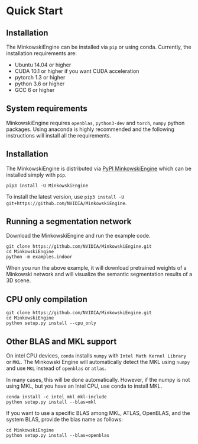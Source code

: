 # Quick Start

## Installation

The MinkowskiEngine can be installed via `pip` or using conda. Currently, the installation requirements are:

- Ubuntu 14.04 or higher
- CUDA 10.1 or higher if you want CUDA acceleration
- pytorch 1.3 or higher
- python 3.6 or higher
- GCC 6 or higher


## System requirements

MinkowskiEngine requires `openblas`, `python3-dev` and `torch`, `numpy` python packages. Using anaconda is highly recommended and the following instructions will install all the requirements.

## Installation

The MinkowskiEngine is distributed via [PyPI MinkowskiEngine](https://pypi.org/project/MinkowskiEngine/) which can be installed simply with `pip`.

```
pip3 install -U MinkowskiEngine
```

To install the latest version, use `pip3 install -U git+https://github.com/NVIDIA/MinkowskiEngine`.


## Running a segmentation network

Download the MinkowskiEngine and run the example code.

```
git clone https://github.com/NVIDIA/MinkowskiEngine.git
cd MinkowskiEngine
python -m examples.indoor
```

When you run the above example, it will download pretrained weights of a
Minkowski network and will visualize the semantic segmentation results of a 3D scene.


## CPU only compilation


```
git clone https://github.com/NVIDIA/MinkowskiEngine.git
cd MinkowskiEngine
python setup.py install --cpu_only
```

## Other BLAS and MKL support

On intel CPU devices, `conda` installs `numpy` with `Intel Math Kernel Library` or `MKL`. The Minkowski Engine will automatically detect the MKL using `numpy` and use `MKL` instead of `openblas` or `atlas`.

In many cases, this will be done automatically. However, if the numpy is not using MKL, but you have an Intel CPU, use conda to install MKL.

```
conda install -c intel mkl mkl-include
python setup.py install --blas=mkl
```

If you want to use a specific BLAS among MKL, ATLAS, OpenBLAS, and the system BLAS, provide the blas name as follows:

```
cd MinkowskiEngine
python setup.py install --blas=openblas
```
